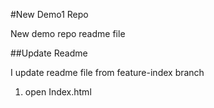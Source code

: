 #New Demo1 Repo

New demo repo readme file

##Update Readme 

I update readme file from feature-index branch

1. open Index.html 